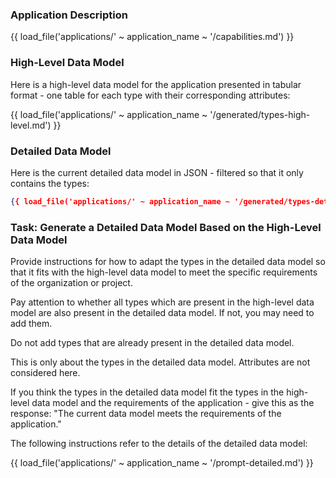 ### Application Description

{{ load_file('applications/' ~ application_name ~ '/capabilities.md') }}

### High-Level Data Model

Here is a high-level data model for the application presented in tabular format - one table for each type with their corresponding attributes:

{{ load_file('applications/' ~ application_name ~ '/generated/types-high-level.md') }}

### Detailed Data Model

Here is the current detailed data model in JSON - filtered so that it only contains the types:

```json
{{ load_file('applications/' ~ application_name ~ '/generated/types-detailed-only-types.json') }}
```

### Task: Generate a Detailed Data Model Based on the High-Level Data Model

Provide instructions for how to adapt the types in the detailed data model so that it fits with the high-level data model to meet the specific requirements of the organization or project.

Pay attention to whether all types which are present in the high-level data model are also present in the detailed data model. If not, you may need to add them.

Do not add types that are already present in the detailed data model.

This is only about the types in the detailed data model. Attributes are not considered here.

If you think the types in the detailed data model fit the types in the high-level data model and the requirements of the application - give this as the response: "The current data model meets the requirements of the application."

The following instructions refer to the details of the detailed data model:

{{ load_file('applications/' ~ application_name ~ '/prompt-detailed.md') }}

